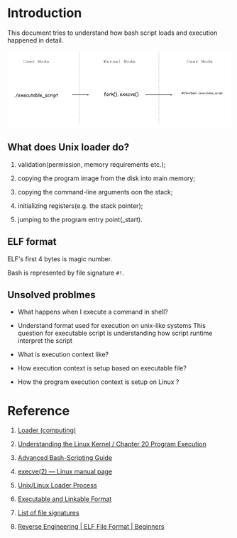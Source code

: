 # Introduction

This document tries to understand how bash script loads and execution happened in detail.

![execve()](./systemcall-execve.png)

## What does Unix loader do?

1. validation(permission, memory requirements etc.);

2. copying the program image from the disk into main memory;

3. copying the command-line arguments oon the stack;

4. initializing registers(e.g. the stack pointer);

5. jumping to the program entry point(_start).

## ELF format 

ELF's first 4 bytes is magic number.

Bash is represented by file signature `#!`.

## Unsolved problmes

- What happens when I execute a command in shell?

- Understand format used for execution on unix-like systems 
  This question for executable script is understanding how script runtime interpret the script

- What is execution context like?

- How execution context is setup based on executable file?

- How the program execution context is setup on Linux ?









# Reference

1. [Loader (computing)](https://en.wikipedia.org/wiki/Loader_(computing))

2. [Understanding the Linux Kernel / Chapter 20 Program Execution ](https://doc.lagout.org/operating%20system%20/linux/Understanding%20Linux%20Kernel.pdf)

3. [Advanced Bash-Scripting Guide](https://tldp.org/LDP/abs/html/)

4. [execve(2) — Linux manual page](https://man7.org/linux/man-pages/man2/execve.2.html)

5. [Unix/Linux Loader Process](https://unix.stackexchange.com/questions/50335/unix-linux-loader-process#answer-50346)

6. [Executable and Linkable Format](https://en.wikipedia.org/wiki/Executable_and_Linkable_Format#File_layout)

7. [List of file signatures](https://en.wikipedia.org/wiki/List_of_file_signatures)

8. [Reverse Engineering | ELF File Format | Beginners](https://www.youtube.com/watch?v=OBDuoqyZ4UA&t=66s)
